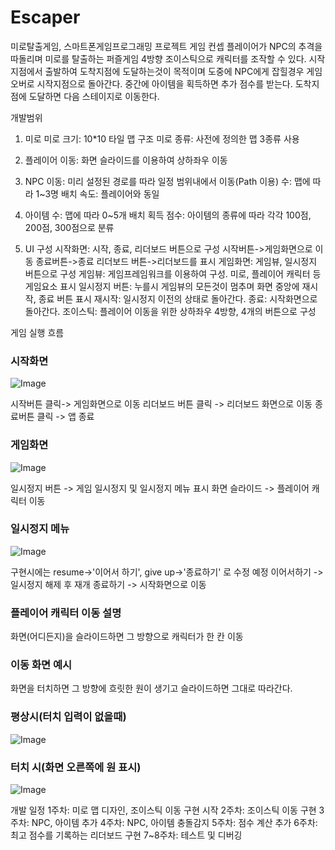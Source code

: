 # Escaper
미로탈출게임, 스마트폰게임프로그래밍 프로젝트
게임 컨셉
플레이어가 NPC의 추격을 따돌리며 미로를 탈출하는 퍼즐게임
4방향 조이스틱으로 캐릭터를 조작할 수 있다.
시작지점에서 출발하여 도착지점에 도달하는것이 목적이며 도중에 NPC에게 잡힐경우 게임 오버로 시작지점으로 돌아간다.
중간에 아이템을 획득하면 추가 점수를 받는다.
도착지점에 도달하면 다음 스테이지로 이동한다.


개발범위
1. 미로
미로 크기: 10*10 타일 맵 구조
미로 종류: 사전에 정의한 맵 3종류 사용

2. 플레이어
이동: 화면 슬라이드를 이용하여 상하좌우 이동

3. NPC
이동: 미리 설정된 경로를 따라 일정 범위내에서 이동(Path 이용)
수: 맵에 따라 1~3명 배치
속도: 플레이어와 동일

4. 아이템
수: 맵에 따라 0~5개 배치
획득 점수: 아이템의 종류에 따라 각각 100점, 200점, 300점으로 분류

5. UI 구성
시작화면: 시작, 종료, 리더보드 버튼으로 구성
   시작버튼->게임화면으로 이동
   종료버튼->종료
   리더보드 버튼->리더보드를 표시
게임화면: 게임뷰, 일시정지 버튼으로 구성
   게임뷰: 게임프레임워크를 이용하여 구성. 미로, 플레이어 캐릭터 등 게임요소 표시
   일시정지 버튼: 누를시 게임뷰의 모든것이 멈추며 화면 중앙에 재시작, 종료 버튼 표시
      재시작: 일시정지 이전의 상태로 돌아간다.
      종료: 시작화면으로 돌아간다.
   조이스틱: 플레이어 이동을 위한 상하좌우 4방향, 4개의 버튼으로 구성


게임 실행 흐름
### 시작화면 ###
![Image](https://github.com/user-attachments/assets/da2e0450-4744-42bc-9c88-2df6592d1436)

시작버튼 클릭-> 게임화면으로 이동
리더보드 버튼 클릭 -> 리더보드 화면으로 이동
종료버튼 클릭 -> 앱 종료

### 게임화면 ###
![Image](https://github.com/user-attachments/assets/ae946dc7-3031-4559-95dc-6f579c18c18a)

일시정지 버튼 -> 게임 일시정지 및 일시정지 메뉴 표시
화면 슬라이드 -> 플레이어 캐릭터 이동

### 일시정지 메뉴 ###
![Image](https://github.com/user-attachments/assets/70a4ede5-12ae-40be-b797-4db5fc9a8d4e)

구현시에는 resume->'이어서 하기', give up->'종료하기' 로 수정 예정
이어서하기 -> 일시정지 해제 후 재개
종료하기 -> 시작화면으로 이동

### 플레이어 캐릭터 이동 설명 ###
화면(어디든지)을 슬라이드하면 그 방향으로 캐릭터가 한 칸 이동

### 이동 화면 예시 ###
화면을 터치하면 그 방향에 흐릿한 원이 생기고 슬라이드하면 그대로 따라간다.

### 평상시(터치 입력이 없을때) ###
![Image](https://github.com/user-attachments/assets/7ff8b3e7-f3f7-4b09-93e5-795acb217034)

### 터치 시(화면 오른쪽에 원 표시) ###
![Image](https://github.com/user-attachments/assets/581a0461-f3b8-47cd-baba-e47eaaace8b5)

개발 일정
1주차: 미로 맵 디자인, 조이스틱 이동 구현 시작
2주차: 조이스틱 이동 구현
3주차: NPC, 아이템 추가
4주차: NPC, 아이템 충돌감지
5주차: 점수 계산 추가
6주차: 최고 점수를 기록하는 리더보드 구현
7~8주차: 테스트 및 디버깅